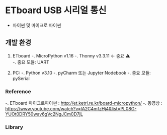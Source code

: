 # ETboard USB 시리얼 통신
- 파이썬 및 마이크로 파이썬 


## 개발 환경 
1. ETboard
-. MicroPython v1.16
-. Thonny v3.3.11 <- 중요 :warning:  
-. 중요 모듈: UART 
 

2. PC: 
-. Python v3.10 
-. pyCharm 또는 Jupyter Nodebook
-. 중요 모듈: pySerial
   

### Reference
-. ETboard 마이크로파이썬 : http://et.ketri.re.kr/board-micropython/
-. 동영상 : https://www.youtube.com/watch?v=lA2C4mfzHj4&list=PL08G-YUOt0DRY50wav6gVc2NgJCm0D7jL 

### Library
